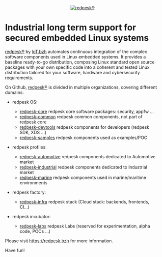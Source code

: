 <div align="center">
<a href="https://redpesk.bzh">
<img alt="redpesk®" src=".github/redpesk.png">
<br>
</a>
</div>

<h1>
Industrial long term support for secured embedded Linux systems
</h1>

[redpesk®](https://redpesk.bzh) by [IoT.bzh](https://iot.bzh) automates continuous integration of the complex software components used in Linux embedded systems. It provides a baseline ready-to-go distribution, composing Linux standard open source packages with your own specific code into a coherent and tested Linux distribution tailored for your software, hardware and cybersecurity requirements.

On Github, [redpesk®](https://redpesk.bzh) is divided in multiple organizations, covering different domains:

* redpesk OS:
    * [redpesk-core](https://github.com/redpesk-core) redpesk core software packages: security, appfw ...
    * [redpesk-common](https://github.com/redpesk-common) redpesk common components, not part of redpesk core
    * [redpesk-devtools](https://github.com/redpesk-devtools) redpesk components for developers (redpesk SDK, XDS ...)
    * [redpesk-samples](https://github.com/redpesk-samples) redpesk components used as examples/POC

* redpesk profiles:
    * [redpesk-automotive](https://github.com/redpesk-automotive) redpesk components dedicated to Automotive market
    * [redpesk-industrial](https://github.com/redpesk-industrial) redpesk components dedicated to Industrial market
    * [redpesk-marine](https://github.com/redpesk-marine) redpesk components used in marine/maritime environments

* redpesk factory:
    * [redpesk-infra](https://github.com/redpesk-infra) redpesk stack (Cloud stack: backends, frontends, CI...)

* redpesk incubator:
    * [redpesk-labs](https://github.com/redpesk-labs) redpesk Labs (reserved for experimentation, alpha code, POCs ...)

Please visit <https://redpesk.bzh> for more information.

Have fun!
